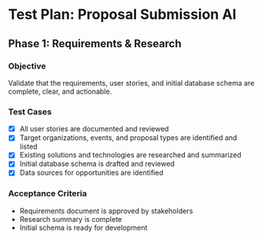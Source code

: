 # Test Plan: Proposal Submission AI

## Phase 1: Requirements & Research

### Objective
Validate that the requirements, user stories, and initial database schema are complete, clear, and actionable.

### Test Cases
- [x] All user stories are documented and reviewed
- [x] Target organizations, events, and proposal types are identified and listed
- [x] Existing solutions and technologies are researched and summarized
- [x] Initial database schema is drafted and reviewed
- [x] Data sources for opportunities are identified

### Acceptance Criteria
- Requirements document is approved by stakeholders
- Research summary is complete
- Initial schema is ready for development
